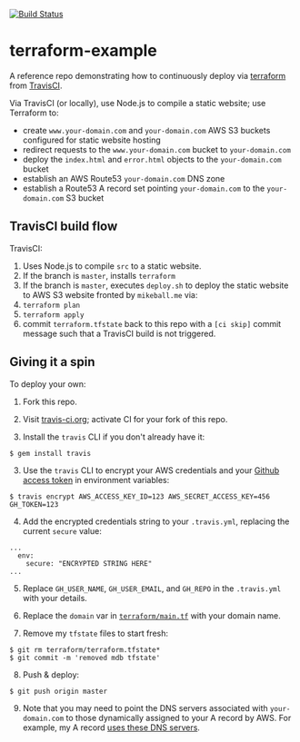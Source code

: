 [![Build Status](https://travis-ci.org/mdb/terraform-example.svg?branch=master)](https://travis-ci.org/mdb/terraform-example)

# terraform-example

A reference repo demonstrating how to continuously deploy via [terraform](http://terraform.io)
from [TravisCI](https://travis-ci.org/mdb/terraform-example).

Via TravisCI (or locally), use Node.js to compile a static website; use Terraform to:

* create `www.your-domain.com` and `your-domain.com` AWS S3 buckets configured for static website hosting
* redirect requests to the `www.your-domain.com` bucket to `your-domain.com`
* deploy the `index.html` and `error.html` objects to the `your-domain.com` bucket
* establish an AWS Route53 `your-domain.com` DNS zone
* establish a Route53 A record set pointing `your-domain.com` to the `your-domain.com` S3 bucket

## TravisCI build flow

TravisCI:

1. Uses Node.js to compile `src` to a static website.
2. If the branch is `master`, installs `terraform`
3. If the branch is `master`, executes `deploy.sh` to deploy the static website to AWS S3 website fronted by `mikeball.me` via:
  1. `terraform plan`
  2. `terraform apply`
  3. commit `terraform.tfstate` back to this repo with a `[ci skip]` commit message such that a TravisCI build is not triggered.

## Giving it a spin

To deploy your own:

1. Fork this repo.

2. Visit [travis-ci.org](https://travis-ci.org/profile); activate CI for your fork of this repo.

3. Install the `travis` CLI if you don't already have it:

  ```
  $ gem install travis
  ```

3. Use the `travis` CLI to encrypt your AWS credentials and your [Github access token]() in environment variables:

  ```
  $ travis encrypt AWS_ACCESS_KEY_ID=123 AWS_SECRET_ACCESS_KEY=456 GH_TOKEN=123
  ```

4. Add the encrypted credentials string to your `.travis.yml`, replacing the current `secure` value:

  ```
  ...
    env:
      secure: "ENCRYPTED STRING HERE"
  ...
  ```

5. Replace `GH_USER_NAME`, `GH_USER_EMAIL`, and `GH_REPO` in the `.travis.yml` with your details.

6. Replace the `domain` var in [`terraform/main.tf`](https://github.com/mdb/terraform-example/blob/master/terraform/main.tf#L6) with your domain name.

7. Remove my `tfstate` files to start fresh:

  ```
  $ git rm terraform/terraform.tfstate*
  $ git commit -m 'removed mdb tfstate'
  ```

8. Push & deploy:

  ```
  $ git push origin master
  ```

9. Note that you may need to point the DNS servers associated with `your-domain.com` to those dynamically assigned to
your A record by AWS. For example, my A record [uses these DNS servers](https://github.com/mdb/terraform-example/blob/master/terraform/terraform.tfstate#L48).
